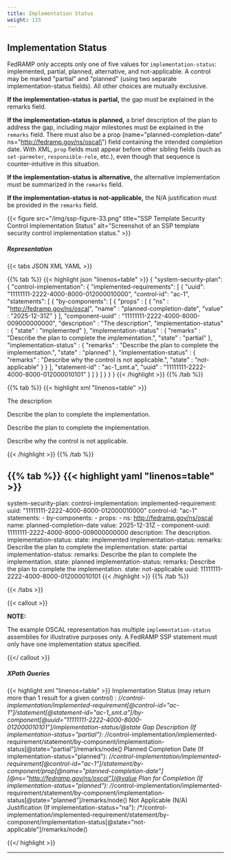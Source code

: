 ```yaml
---
title: Implementation Status
weight: 115
---
```


## Implementation Status

FedRAMP only accepts only one of five values for `implementation-status`:
implemented, partial, planned, alternative, and not-applicable. A
control may be marked "partial" and "planned" (using two separate
implementation-status fields). All other choices are mutually exclusive.

**If the implementation-status is partial,** the gap must be explained
in the remarks field.

**If the implementation-status is planned,** a brief description of the
plan to address the gap, including major milestones must be explained in
the `remarks` field. There must also be a prop
(name=\"planned-completion-date\" ns=\"http://fedramp.gov/ns/oscal\")
field containing the intended completion date. With XML, `prop` fields
must appear before other sibling fields (such as `set-parmeter`, `responsible-role`, etc.), even though that sequence is
counter-intuitive in this situation.

**If the implementation-status is alternative,** the alternative
implementation must be summarized in the `remarks` field.

**If the implementation-status is not-applicable,** the N/A
justification must be provided in the `remarks` field.

{{< figure src="/img/ssp-figure-33.png" title="SSP Template Security Control Implementation Status" alt="Screenshot of an SSP template security control implementation status." >}}

##### Representation
{{< tabs JSON XML YAML >}}

{{% tab %}}
{{< highlight json "linenos=table" >}}
{
  "system-security-plan": {
    "control-implementation": {
      "implemented-requirements": [ {
        "uuid": "11111111-2222-4000-8000-012000010000",
        "control-id": "ac-1",
        "statements": [ { 
          "by-components": [ { 
            "props" : [ {
              "ns" : "http://fedramp.gov/ns/oscal",
              "name" : "planned-completion-date",
              "value" : "2025-12-31Z"
            } ],
            "component-uuid" : "11111111-2222-4000-8000-009000000000",
            "description" : "The description",
            "implementation-status" : {
              "state" : "implemented"
            },
            "implementation-status" : {
              "remarks" : "Describe the plan to complete the implementation.",
              "state" : "partial"
            },
            "implementation-status" : {
              "remarks" : "Describe the plan to complete the implementation.",
              "state" : "planned"
            },
            "implementation-status" : {
              "remarks" : "Describe why the control is not applicable.",
              "state" : "not-applicable"
            }
           } ],
          "statement-id" : "ac-1_smt.a",
          "uuid" : "11111111-2222-4000-8000-012000010101"
         } ]
      } ]
    }
  }
}
{{< /highlight >}}
{{% /tab %}}

{{% tab %}}
{{< highlight xml "linenos=table" >}}
<system-security-plan>
    <control-implementation>
        <implemented-requirement uuid="11111111-2222-4000-8000-012000010000" control-id="ac-1">      
            <statement statement-id="ac-1_smt.a" uuid="111111111-2222-4000-8000-012000030100">
                <by-component component-uuid="11111111-2222-4000-8000-009000000000"
                    uuid="11111111-2222-4000-8000-012000010101">
                    <description><p>The description</p></description>
                    <prop ns="http://fedramp.gov/ns/oscal" name="planned-completion-date" value="2025-12-31Z" />
                    <implementation-status state="implemented"/>
                    <implementation-status state="partial">
                        <remarks>
                            <p>Describe the plan to complete the implementation.</p>
                        </remarks>
                    </implementation-status>
                    <implementation-status state="planned">
                        <remarks>
                            <p>Describe the plan to complete the implementation.</p>
                        </remarks>
                    </implementation-status>
                    <implementation-status state="not-applicable">
                        <remarks>
                            <p>Describe why the control is not applicable.</p>
                        </remarks>
                    </implementation-status>
                </by-component>
            </statement>
        </implemented-requirement>
    </control-implementation>
    <!-- back-matter -->
</system-security-plan>
{{< /highlight >}}
{{% /tab %}}

{{% tab %}}
{{< highlight yaml "linenos=table" >}}
---
system-security-plan:
  control-implementation:
    implemented-requirement:
      uuid: "11111111-2222-4000-8000-012000010000"
      control-id: "ac-1"
      statements:
      - by-components:
        - props:
          - ns: http://fedramp.gov/ns/oscal
            name: planned-completion-date
            value: 2025-12-31Z
        - component-uuid: 11111111-2222-4000-8000-009000000000
          description: The description.
          implementation-status:
            state: implemented
          implementation-status:
            remarks: Describe the plan to complete the implementation.
            state: partial
          implementation-status:
            remarks: Describe the plan to complete the implementation.
            state: planned
          implementation-status:
            remarks: Describe the plan to complete the implementation.
            state: not-applicable
          uuid: 11111111-2222-4000-8000-012000010101
{{< /highlight >}}
{{% /tab %}}

{{< /tabs >}}


{{< callout >}}

**NOTE:**

The example OSCAL representation has multiple `implementation-status` assemblies for illustrative purposes only.  A FedRAMP SSP statement must only have one implementation status specified.

{{</ callout >}}

##### XPath Queries
{{< highlight xml "linenos=table" >}}
  Implementation Status (may return more than 1 result for a given control) :
    /*/control-implementation/implemented-requirement[@control-id="ac-1"]/statement[@statement-id="ac-1_smt.a"]/by-component[@uuid="11111111-2222-4000-8000-012000010101"]/implementation-status/@state
  Gap Description (If implementation-status="partial"):
    /*/control-implementation/implemented-requirement/statement/by-component/implementation-status[@state="partial"]/remarks/node()
  Planned Completion Date (If implementation-status="planned"):
    /*/control-implementation/implemented-requirement[@control-id="ac-1"]/statement/by-component/prop[@name="planned-completion-date"][@ns="http://fedramp.gov/ns/oscal"]/@value
  Plan for Completion (If implementation-status="planned"):
    /*/control-implementation/implemented-requirement/statement/by-component/implementation-status[@state="planned"]/remarks/node()
  Not Applicable (N/A) Justification (If implementation-status="na"):
    /*/control-implementation/implemented-requirement/statement/by-component/implementation-status[@state="not-applicable"]/remarks/node()

{{</ highlight >}}

---
